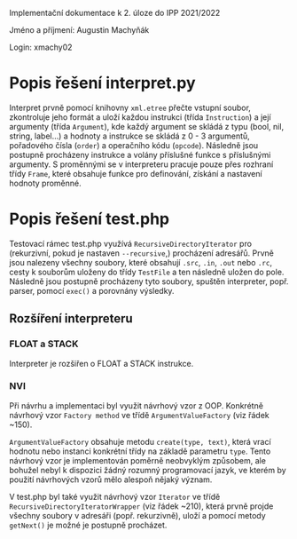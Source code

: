 Implementační dokumentace k 2. úloze do IPP 2021/2022

Jméno a příjmení: Augustin Machyňák

Login: xmachy02

# Popis řešení interpret.py
Interpret prvně pomocí knihovny `xml.etree` přečte vstupní soubor, zkontroluje jeho formát 
a uloží každou instrukci (třída `Instruction`) a její argumenty (třída `Argument`), 
kde každý argument se skládá z typu (bool, nil, string, label...) a hodnoty a instrukce se skládá z 0 - 3 argumentů, pořadového čísla (`order`) a operačního kódu (`opcode`).
Následně jsou postupně procházeny instrukce a volány příslušné funkce s příslušnými
argumenty. 
S proměnnými se v interpreteru pracuje pouze přes rozhraní třídy `Frame`, 
které obsahuje funkce pro definování, získání a nastavení hodnoty proměnné. 

# Popis řešení test.php
Testovací rámec test.php využívá `RecursiveDirectoryIterator` pro (rekurzivní, pokud je nastaven `--recursive`,) procházení adresářů. Prvně jsou nalezeny všechny soubory, které obsahují `.src`, `.in`, `.out` nebo `.rc`, cesty k souborům uloženy do třídy `TestFile` 
a ten následně uložen do pole. Následně jsou postupně procházeny tyto soubory, spuštěn interpreter, popř. parser, pomocí `exec()` a porovnány výsledky.

## Rozšíření interpreteru
### FLOAT a STACK
Interpreter je rozšiřen o FLOAT a STACK instrukce.

### NVI
Při návrhu a implementaci byl využit návrhový vzor z OOP. 
Konkrétně návrhový vzor `Factory method` ve třídě `ArgumentValueFactory` (viz řádek ~150). 

`ArgumentValueFactory` obsahuje metodu `create(type, text)`, 
která vrací hodnotu nebo instanci konkrétní třídy na základě parametru `type`.
Tento návrhový vzor je implementován poměrně neobvyklým způsobem, 
ale bohužel nebyl k dispozici žádný rozumný programovací jazyk, 
ve kterém by použití návrhových vzorů mělo alespoň nějaký význam.

V test.php byl také využit návrhový vzor `Iterator` ve třídě `RecursiveDirectoryIteratorWrapper` (viz řádek ~210), která prvně projde všechny soubory v adresáři 
(popř. rekurzivně), uloží a pomocí metody `getNext()` je možné je postupně procházet.

